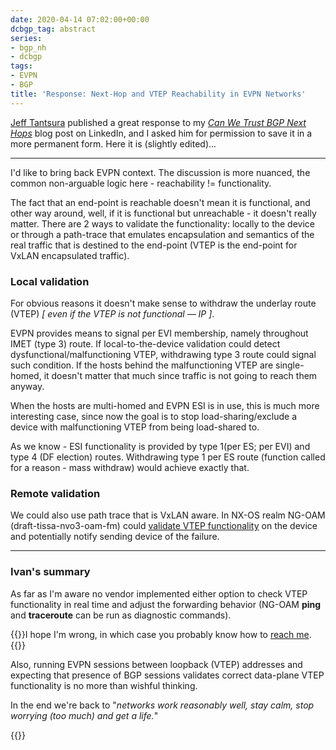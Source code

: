 ```yaml
---
date: 2020-04-14 07:02:00+00:00
dcbgp_tag: abstract
series:
- bgp_nh
- dcbgp
tags:
- EVPN
- BGP
title: 'Response: Next-Hop and VTEP Reachability in EVPN Networks'
---
```

[Jeff Tantsura](https://www.linkedin.com/in/jeff-tantsura-bb229b2/) published a great response to my _[Can We Trust BGP Next Hops](https://blog.ipspace.net/2020/04/can-we-trust-bgp-next-hops-part-1.html)_ blog post on LinkedIn, and I asked him for permission to save it in a more permanent form. Here it is (slightly edited)...
- - -
I'd like to bring back EVPN context. The discussion is more nuanced, the common non-arguable logic here - reachability != functionality.
<!--more-->
The fact that an end-point is reachable doesn't mean it is functional, and other way around, well, if it is functional but unreachable - it doesn't really matter. There are 2 ways to validate the functionality: locally to the device or through a path-trace that emulates encapsulation and semantics of the real traffic that is destined to the end-point (VTEP is the end-point for VxLAN encapsulated traffic).

### Local validation

For obvious reasons it doesn't make sense to withdraw the underlay route (VTEP) _[ even if the VTEP is not functional &mdash; IP ]_.

EVPN provides means to signal per EVI membership, namely throughout IMET (type 3) route. If local-to-the-device validation could detect dysfunctional/malfunctioning VTEP, withdrawing type 3 route could signal such condition. If the hosts behind the malfunctioning VTEP are single-homed, it doesn't matter that much since traffic is not going to reach them anyway.

When the hosts are multi-homed and EVPN ESI is in use, this is much more interesting case, since now the goal is to stop load-sharing/exclude a device with malfunctioning VTEP from being load-shared to.

As we know - ESI functionality is provided by type 1(per ES; per EVI) and type 4 (DF election) routes. Withdrawing type 1 per ES route (function called for a reason - mass withdraw) would achieve exactly that.

### Remote validation

We could also use path trace that is VxLAN aware. In NX-OS realm NG-OAM (draft-tissa-nvo3-oam-fm) could [validate VTEP functionality](https://www.cisco.com/c/en/us/td/docs/switches/datacenter/nexus9000/sw/92x/vxlan-92x/configuration/guide/b-cisco-nexus-9000-series-nx-os-vxlan-configuration-guide-92x/b_Cisco_Nexus_9000_Series_NX-OS_VXLAN_Configuration_Guide_9x_chapter_0110.html) on the device and potentially notify sending device of the failure.
- - -
### Ivan's summary

As far as I'm aware no vendor implemented either option to check VTEP functionality in real time and adjust the forwarding behavior (NG-OAM **ping** and **traceroute** can be run as diagnostic commands).

{{<note info>}}I hope I'm wrong, in which case you probably know how to [reach me](https://www.ipspace.net/Contact#Tech).{{</note>}}

Also, running EVPN sessions between loopback (VTEP) addresses and expecting that presence of BGP sessions validates correct data-plane VTEP functionality is no more than wishful thinking.

In the end we're back to "_networks work reasonably well, stay calm, stop worrying (too much) and get a life._"

{{<next-in-series page="/posts/2020/04/can-we-trust-bgp-next-hops-part-2.html" />}}
